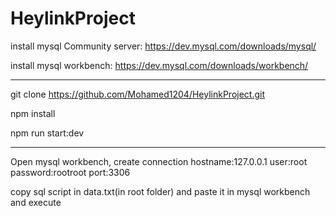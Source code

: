 # HeylinkProject

install mysql Community server: https://dev.mysql.com/downloads/mysql/

install mysql workbench: https://dev.mysql.com/downloads/workbench/

---

git clone https://github.com/Mohamed1204/HeylinkProject.git

npm install

npm run start:dev

---

Open mysql workbench, create connection hostname:127.0.0.1 user:root password:rootroot port:3306

copy sql script in data.txt(in root folder) and paste it in mysql workbench and execute

